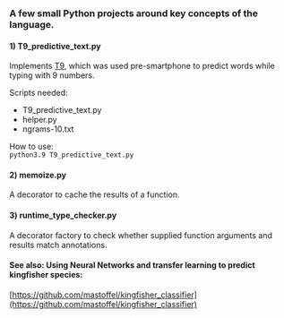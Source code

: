 ### A few small Python projects around key concepts of the language.

#### 1) T9_predictive_text.py
Implements [T9](https://en.wikipedia.org/wiki/T9_(predictive_text)), which was used pre-smartphone to predict words while typing with 9 numbers. 

Scripts needed:
* T9_predictive_text.py
* helper.py
* ngrams-10.txt

How to use:  
`python3.9 T9_predictive_text.py`

#### 2) memoize.py
A decorator to cache the results of a function.

#### 3) runtime_type_checker.py
A decorator factory to check whether supplied function arguments and results match annotations.

#### See also: Using Neural Networks and transfer learning to predict kingfisher species:
[https://github.com/mastoffel/kingfisher_classifier](https://github.com/mastoffel/kingfisher_classifier)

